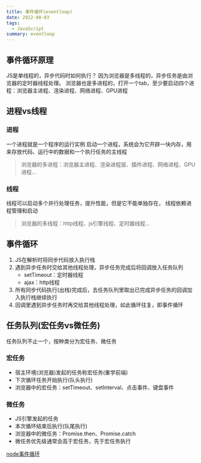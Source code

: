 ```yaml
---
title: 事件循环(eventloop)
date: 2022-08-03
tags:
  - JavaScript
summary: eventloop
---
```


## 事件循环原理
JS是单线程的，异步代码时如何执行？
因为浏览器是多线程的，异步任务是由浏览器的定时器线程处理。
浏览器也是多进程的，打开一个tab，至少要启动四个进程：浏览器主进程、渲染进程、网络进程、GPU进程

## 进程vs线程

### 进程
一个进程就是一个程序的运行实例
启动一个进程，系统会为它开辟一块内存，用来存放代码、运行中的数据和一个执行任务的主线程
> 浏览器的多进程：浏览器主进程、渲染进程层、插件进程、网络进程、GPU进程...
### 线程
线程可以启动多个并行处理任务，提升性能，但是它不能单独存在，
线程依赖进程管理和启动
> 浏览器的多线程：http线程、js引擎线程、定时器线程...
## 事件循环
1. JS在解析时将同步代码放入执行栈
2. 遇到异步任务时交给其他线程处理，异步任务完成后将回调放入任务队列
    - setTimeout：定时器线程
    - ajax：http线程
3. 所有同步代码执行(出栈)完成后，去任务队列里取出已完成异步任务的回调加入执行栈继续执行
4. 回调里遇到异步任务时再交给其他线程处理，如此循环往复，即事件循环

## 任务队列(宏任务vs微任务)
任务队列不止一个，按种类分为宏任务、微任务
### 宏任务
* 宿主环境(浏览器)发起的任务称宏任务(重学前端)
* 下次循环任务开始执行(队头执行)
* 浏览器中的宏任务：setTimeout、setInterval、点击事件、键盘事件
### 微任务
* JS引擎发起的任务
* 本次循环结束后执行(队尾执行)
* 浏览器中的微任务：Promise.then、Promise.catch
* 微任务优先级通常会高于宏任务，先于宏任务执行

[node事件循环](/node/2023/04/04/node-02/#事件循环)